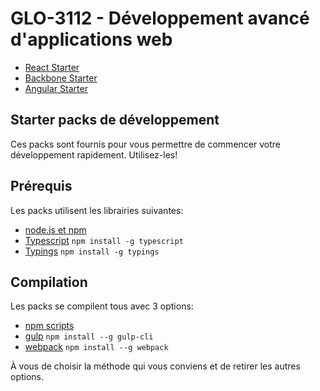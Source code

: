 # GLO-3112 - Développement avancé d'applications web

* [React Starter](https://github.com/GLO3112/starter-packs/blob/master/react-starter/README.md)
* [Backbone Starter](https://github.com/GLO3112/starter-packs/blob/master/backbone-starter/README.md)
* [Angular Starter](https://github.com/GLO3112/starter-packs/blob/master/angular-starter/README.md)

## Starter packs de développement

Ces packs sont fournis pour vous permettre de commencer votre développement rapidement. Utilisez-les!

## Prérequis

Les packs utilisent les librairies suivantes:

* [node.js et npm](https://nodejs.org/en/)
* [Typescript](https://www.typescriptlang.org/) `npm install -g typescript`
* [Typings](https://github.com/typings/typings) `npm install -g typings`

## Compilation

Les packs se compilent tous avec 3 options:
* [npm scripts](https://docs.npmjs.com/misc/scripts)
* [gulp](https://github.com/gulpjs/gulp/blob/master/docs/getting-started.md) `npm install --g gulp-cli`
* [webpack](https://webpack.github.io/docs/usage.html) `npm install --g webpack`

À vous de choisir la méthode qui vous conviens et de retirer les autres options.
